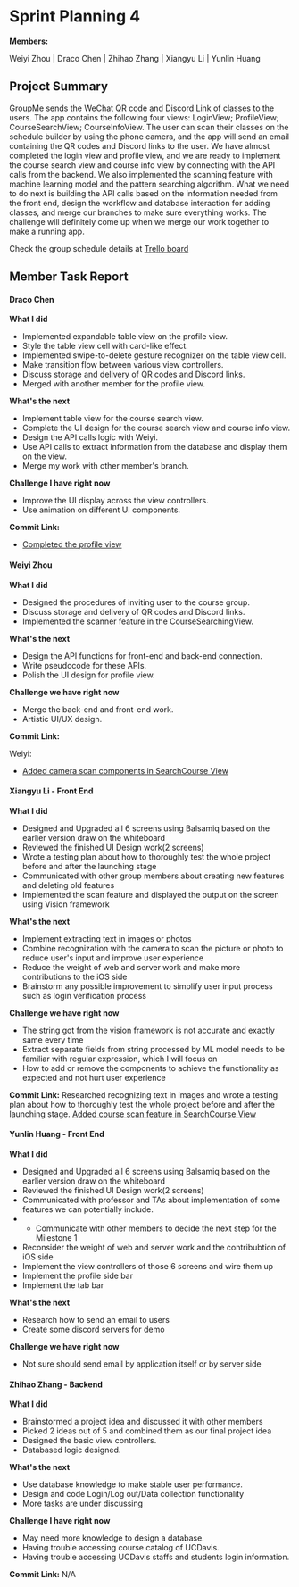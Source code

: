 # Sprint Planning 4

**Members:** 

Weiyi Zhou | Draco Chen | Zhihao Zhang | Xiangyu Li | Yunlin Huang

## Project Summary

GroupMe sends the WeChat QR code and Discord Link of classes to the users. The app contains the following four views: LoginView; ProfileView; CourseSearchView; CourseInfoView. The user can scan their classes on the schedule builder by using the phone camera, and the app will send an email containing the QR codes and Discord links to the user. We have almost completed the login view and profile view, and we are ready to implement the course search view and course info view by connecting with the API calls from the backend. We also implemented the scanning feature with machine learning model and the pattern searching algorithm. What we need to do next is building the API calls based on the information needed from the front end, design the workflow and database interaction for adding classes, and merge our branches to make sure everything works. The challenge will definitely come up when we merge our work together to make a running app.

Check the group schedule details at [Trello board](https://trello.com/b/upsiiTAh/ecs-189e-project)

## Member Task Report

#### Draco Chen

**What I did**

- Implemented expandable table view on the profile view.
- Style the table view cell with card-like effect.
- Implemented swipe-to-delete gesture recognizer on the table view cell.
- Make transition flow between various view controllers.
- Discuss storage and delivery of QR codes and Discord links.
- Merged with another member for the profile view.

**What's the next**

- Implement table view for the course search view.
- Complete the UI design for the course search view and course info view.
- Design the API calls logic with Weiyi.
- Use API calls to extract information from the database and display them on the view.
- Merge my work with other member's branch.

**Challenge I have right now**

- Improve the UI display across the view controllers.
- Use animation on different UI components.

**Commit Link:**

*  [Completed the profile view](https://github.com/ECS189E/project-w21-groupme/commit/a330889112a194fcb7d2da1593425d3a70bde4cc)

#### Weiyi Zhou

**What I did**

- Designed the procedures of inviting user to the course group.
- Discuss storage and delivery of QR codes and Discord links.
- Implemented the scanner feature in the CourseSearchingView.

**What's the next**

- Design the API functions for front-end and back-end connection. 
- Write pseudocode for these APIs.
- Polish the UI design for profile view.

**Challenge we have right now**

- Merge the back-end and front-end work.
- Artistic UI/UX design.

**Commit Link:**

Weiyi:

- [Added camera scan components in SearchCourse View](https://github.com/ECS189E/project-w21-groupme/commit/4d2f2b2c9e3f50ebde14e54369f39928c3513bbf)



#### Xiangyu Li - Front End

**What I did**

- Designed and Upgraded all 6 screens using Balsamiq based on the earlier version draw on the whiteboard
- Reviewed the finished UI Design work(2 screens)
- Wrote a testing plan about how to thoroughly test the whole project before and after the launching stage
- Communicated with other group members about creating new features and deleting old features
- Implemented the scan feature and displayed the output on the screen using Vision framework

**What's the next**

- Implement extracting text in images or photos
- Combine recognization with the camera to scan the picture or photo to reduce user's input and improve user experience
- Reduce the weight of web and server work and make more contributions to the iOS side
- Brainstorm any possible improvement to simplify user input process such as login verification process

**Challenge we have right now**

- The string got from the vision framework is not accurate and exactly same every time
- Extract separate fields from string processed by ML model needs to be familiar with regular expression, which I will focus on
- How to add or remove the components to achieve the functionality as expected and not hurt user experience


**Commit Link:** Researched recognizing text in images and wrote a testing plan about how to thoroughly test the whole project before and after the launching stage. [Added course scan feature in SearchCourse View](https://github.com/ECS189E/project-w21-groupme/commit/a6a3848c065ed325e96548de868394a3994aaf2c)

#### Yunlin Huang - Front End

**What I did**

- Designed and Upgraded all 6 screens using Balsamiq based on the earlier version draw on the whiteboard
- Reviewed the finished UI Design work(2 screens)
- Communicated with professor and TAs about implementation of some features we can potentially include.
- - Communicate with other members to decide the next step for the Milestone 1
- Reconsider the weight of web and server work and the contribubtion of iOS side
- Implement the view controllers of those 6 screens and wire them up
- Implement the profile side bar
- Implement the tab bar

**What's the next**

- Research how to send an email to users
- Create some discord servers for demo

**Challenge we have right now**
- Not sure should send email by application itself or by server side



#### Zhihao Zhang - Backend

**What I did**

- Brainstormed a project idea and discussed it with other members
- Picked 2 ideas out of 5 and combined them as our final project idea
- Designed the basic view controllers. 
- Databased logic designed.

**What's the next**

* Use database knowledge to make stable user performance.
* Design and code Login/Log out/Data collection functionality
* More tasks are under discussing

**Challenge I have right now**

* May need more knowledge to design a database.
* Having trouble accessing course catalog of UCDavis.
* Having trouble accessing UCDavis staffs and students login information.

**Commit Link:** N/A
